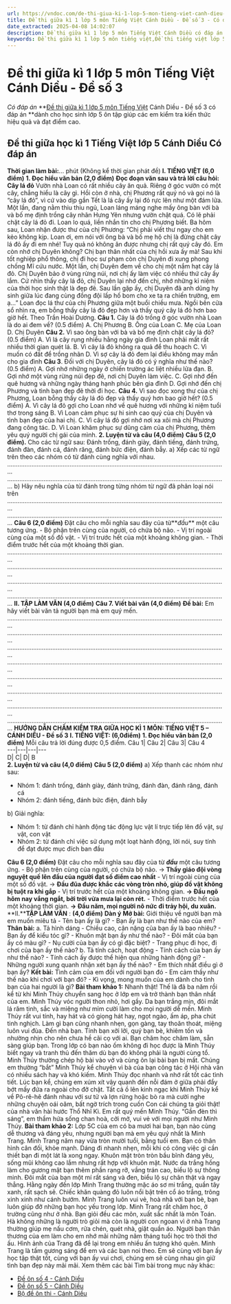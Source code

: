 ```yaml
---
url: https://vndoc.com/de-thi-giua-ki-1-lop-5-mon-tieng-viet-canh-dieu-de-so-3-329234
title: Đề thi giữa kì 1 lớp 5 môn Tiếng Việt Cánh Diều - Đề số 3 - Có đáp án - VnDoc.com
date_extracted: 2025-04-08 14:02:07
description: Đề thi giữa kì 1 lớp 5 môn Tiếng Việt Cánh Diều có đáp án nhằm giúp các em học sinh ôn tập, chuẩn bị bài kiểm tra giữa học kì sắp tới đạt kết quả cao.
keywords: Đề thi giữa kì 1 lớp 5 môn tiếng việt,Đề thi tiếng việt lớp 5 Giữa kì 1,đề thi giữa kì 1 tiếng việt 5,Đề kiểm tra giữa kì 1 tiếng việt 5,Đề thi giữa kì 1 môn tiếng việt lớp 5,Đề thi giữa kì 1 tiếng việt 5 có đáp án,đề thi giữa kì 1 tiếng việt lớp 5,Đề kiểm tra giữa kì 1 lớp 5 môn Tiếng Việt Cánh Diều,Đề thi giữa kì 1 tiếng việt lớp 5 nâng cao,Đề thi tiếng việt giữa học kì 1 lớp 5,Đề thi giữa kì 1 lớp 5 môn Tiếng Việt Cánh Diều,de thi tiếng việt lớp 5 giữa học kì 1
---
```


# Đề thi giữa kì 1 lớp 5 môn Tiếng Việt Cánh Diều - Đề số 3
 _Có đáp án_
**[Đề thi giữa kì 1 lớp 5 môn Tiếng Việt](<https://vndoc.com/de-thi-giua-ki-1-lop-5-mon-tieng-viet>) Cánh Diều - Đề số 3 có đáp án **dành cho học sinh lớp 5 ôn tập giúp các em kiểm tra kiến thức hiệu quả và đạt điểm cao.
## Đề thi giữa học kì 1 Tiếng Việt lớp 5 Cánh Diều Có đáp án
**Thời gian làm bài:**... phút \(Không kể thời gian phát đề\)
**I. TIẾNG VIỆT \(6,0 điểm\)**
**1\. Đọc hiểu văn bản \(2,0 điểm\)**
**Đọc đoạn văn sau và trả lời câu hỏi:**
**Cây lá đỏ**
Vườn nhà Loan có rất nhiều cây ăn quả. Riêng ở góc vườn có một cây, chẳng hiểu là cây gì. Hồi còn ở nhà, chị Phương rất quý nó và gọi nó là “cây lá đỏ”, vì cứ vào dịp gần Tết là lá cây ấy lại đỏ rực lên như một đám lửa.
Một lần, đang nằm thiu thiu ngủ, Loan láng máng nghe mấy ông bàn với bà và bố mẹ định trồng cây nhãn Hưng Yên nhưng vườn chật quá. Có lẽ phải chặt cây lá đỏ đi. Loan lo quá, liền nhắn tin cho chị Phương biết. Ba hôm sau, Loan nhận được thư của chị Phương: “Chị phải viết thư ngay cho em kẻo không kịp. Loan ơi, em nói với ông bà và bố mẹ hộ chị là đừng chặt cây lá đỏ ấy đi em nhé\! Tuy quả nó không ăn được nhưng chị rất quý cây đó. Em còn nhớ chị Duyên không? Chị bạn thân nhất của chị hồi xưa ấy mà\! Sau khi tốt nghiệp phổ thông, chị đi học sư phạm còn chị Duyên đi xung phong chống Mĩ cứu nước. Một lần, chị Duyên đem về cho chị một nắm hạt cây lá đỏ. Chị Duyên bảo ở vùng rừng núi, nơi chị ấy làm việc có nhiều thứ cây ấy lắm. Cứ nhìn thấy cây lá đỏ, chị Duyên lại nhớ đến chị, nhớ những kỉ niệm của thời học sinh thật là đẹp đẽ. Sau lần gặp ấy, chị Duyên đã anh dũng hy sinh giữa lúc đang cùng đồng đội lấp hố bom cho xe ta ra chiến trường, em ạ…”
Loan đọc lá thư của chị Phương giữa một buổi chiều mưa. Ngồi bên cửa sổ nhìn ra, em bỗng thấy cây lá đỏ đẹp hơn và thấy quý cây lá đỏ hơn bao giờ hết.
Theo Trần Hoài Dương.
**Câu 1.** Cây lá đỏ trồng ở góc vườn nhà Loan là do ai đem về? \(0.5 điểm\)
A. Chị Phương
B. Ông của Loan
C. Mẹ của Loan
D. Chị Duyên
**Câu 2.** Vì sao ông bàn với bà và bố mẹ định chặt cây lá đỏ? \(0.5 điểm\)
A. Vì lá cây rụng nhiều hằng ngày gia đình Loan phải mất rất nhiều thời gian quét lá.
B. Vì cây lá đỏ không ra quả để thu hoạch
C. Vì muốn có đất để trồng nhãn
D. Vì sợ cây lá đỏ đem lại điều không may mắn cho gia đình
**Câu 3**. Đối với chị Duyên, cây lá đỏ có ý nghĩa như thế nào? \(0.5 điểm\)
A. Gợi nhớ những ngày ở chiến trường ác liệt nhiều lửa đạn.
B. Gợi nhớ một vùng rừng núi đẹp đẽ, nơi chị Duyên làm việc.
C. Gợi nhớ đến quê hương và những ngày tháng hạnh phúc bên gia đình
D. Gợi nhớ đến chị Phương và tình bạn đẹp đẽ thời đi học.
**Câu 4.** Vì sao đọc xong thư của chị Phương, Loan bỗng thấy cây lá đỏ đẹp và thấy quý hơn bao giờ hết? \(0.5 điểm\)
A. Vì cây lá đỏ gợi cho Loan nhớ về quê hương với những kỉ niệm tuổi thơ trong sáng
B. Vì Loan cảm phục sự hi sinh cao quý của chị Duyên và tình bạn đẹp của hai chị.
C. Vì cây lá đỏ gợi nhớ nơi xa xôi mà chị Phương đang công tác.
D. Vì Loan khâm phục sự dũng cảm của chị Phương, thêm yêu quý người chị gái của mình.
**2\. Luyện từ và câu \(4,0 điểm\)**
**Câu 5 \(2,0 điểm\).** Cho các từ ngữ sau:
Đánh trống, đánh giày, đánh tiếng, đánh trứng, đánh đàn, đánh cá, đánh răng, đánh bức điện, đánh bẫy.
a\) Xếp các từ ngữ trên theo các nhóm có từ đánh cùng nghĩa với nhau.
………………………………………………………………………………………….........................
………………………………………………………………………………………….........................
b\) Hãy nêu nghĩa của từ đánh trong từng nhóm từ ngữ đã phân loại nói trên
………………………………………………………………………………………….........................
………………………………………………………………………………………….........................
**Câu 6 \(2,0 điểm\)** Đặt câu cho mỗi nghĩa sau đây của từ**_đầu_** một câu tương ứng.
\- Bộ phận trên cùng của người, có chứa bộ não.
\- Vị trí ngoài cùng của một số đồ vật.
\- Vị trí trước hết của một khoảng không gian.
\- Thời điểm trước hết của một khoảng thời gian.
………………………………………………………………………………………….........................
………………………………………………………………………………………….........................
………………………………………………………………………………………….........................
………………………………………………………………………………………….........................
**II. TẬP LÀM VĂN \(4,0 điểm\)**
**Câu 7. Viết bài văn \(4,0 điểm\)**
**Đề bài:** Em hãy viết bài văn tả người bạn mà em quý mến.
………………………………………………………………………………………….........................
………………………………………………………………………………………….........................
………………………………………………………………………………………….........................
………………………………………………………………………………………….........................
………………………………………………………………………………………….........................
………………………………………………………………………………………….........................
………………………………………………………………………………………….........................
………………………………………………………………………………………….........................
**HƯỚNG DẪN CHẤM KIỂM TRA GIỮA HỌC KÌ 1**
**MÔN: TIẾNG VIỆT 5 – CÁNH DIỀU - Đề số 3**
**I. TIẾNG VIỆT: \(6,0điểm\)**
**1\. Đọc hiểu văn bản \(2,0 điểm\)**
Mỗi câu trả lời đúng được 0,5 điểm.
Câu 1| Câu 2| Câu 3| Câu 4  
---|---|---|---  
D| C| D| B  
**2\. Luyện từ và câu \(4,0 điểm\)**
**Câu 5 \(2,0 điểm\)**
a\) Xếp thanh các nhóm như sau:
  * Nhóm 1: đánh trống, đánh giày, đánh trứng, đánh đàn, đánh răng, đánh cá
  * Nhóm 2: đánh tiếng, đánh bức điện, đánh bẫy

b\) Giải nghĩa:
  * Nhóm 1: từ đánh chỉ hành động tác động lực vật lí trực tiếp lên đồ vật, sự vật, con vật
  * Nhóm 2: từ đánh chỉ việc sử dụng một loạt hành động, lời nói, suy tính để đạt được mục đích ban đầu

**Câu 6 \(2,0 điểm\)** Đặt câu cho mỗi nghĩa sau đây của từ **_đầu_** một câu tương ứng.
\- Bộ phận trên cùng của người, có chứa bộ não.
→ **Thầy giáo đội vòng nguyệt quế lên đầu của người đạt số điểm cao nhất**
\- Vị trí ngoài cùng của một số đồ vật.
→ **Đầu đũa được khắc các vòng tròn nhỏ, giúp đồ vật không bị tuột ra khi gắp**
\- Vị trí trước hết của một khoảng không gian.
**→ Đầu ngõ hôm nay vắng ngắt, bởi trời vừa mưa lại còn rét.**
\- Thời điểm trước hết của một khoảng thời gian.
**→ Đầu năm, mọi người nô nức đi trảy hội, du xuân.**
**II.****TẬP LÀM VĂN** : **\(4,0 điểm\)**
**Dàn ý**
**Mở bài:** Giới thiệu về người bạn mà em muốn miêu tả
\- Tên bạn ấy là gì?
\- Bạn ấy là bạn như thế nào của em?
**Thân bài:**
a. Tả hình dáng
\- Chiều cao, cân nặng của bạn ấy là bao nhiêu?
\- Bạn ấy để kiểu tóc gì?
\- Khuôn mặt bạn ấy như thế nào?
\- Đôi mắt của bạn ấy có màu gì?
\- Nụ cười của bạn ấy có gì đặc biệt?
\- Trang phục đi học, đi chơi của bạn ấy thế nào?
b. Tả tính cách, hoạt động
\- Tính cách của bạn ấy như thế nào?
\- Tính cách ấy được thể hiện qua những hành động gì?
\- Những người xung quanh nhận xét bạn ấy thế nào?
\- Em thích nhất điều gì ở bạn ấy?
**Kết bài:** Tình cảm của em đối với người bạn đó
\- Em cảm thấy như thế nào khi chơi với bạn đó?
\- Kì vọng, mong muốn của em dành cho tình bạn của hai người là gì?
**Bài tham khảo 1:**
Nhanh thật\! Thế là đã ba năm rồi kể từ khi Minh Thúy chuyển sang học ở lớp em và trở thành bạn thân nhất của em.
Minh Thúy vóc người thon nhỏ, hơi gầy. Da bạn trắng mịn, đôi mắt lá răm tinh, sắc và miệng như mỉm cười làm cho mọi người dễ mến. Minh Thúy rất vui tính, hay hát và có giọng hát hay, ngọt ngào, ấm áp, pha chút tinh nghịch. Làm gì bạn cũng nhanh nhẹn, gọn gàng, tay thoăn thoát, miệng luôn vui đùa. Đến nhà bạn. Tính bạn xởi lởi, quý bạn bè, khiêm tốn và nhường nhịn cho nên chưa hề cãi cọ với ai. Bạn chăm học chăm làm, sẵn sàng giúp bạn. Trong lớp có bạn nào ốm không đi học được là Minh Thúy biết ngay và tranh thủ đến thăm dù bạn đó không phải là người cùng tổ. Minh Thúy thường chép hộ bài vào vở và cùng ôn lại bài bạn bị mất. Chúng em thường “bắt” Minh Thúy kể chuyện vì bà của bạn công tác ở Hội nhà văn có nhiều sách hay và khó kiếm. Minh Thúy đọc nhanh và nhớ rất tốt các tình tiết. Lúc bạn kể, chúng em xúm xít vây quanh đến nỗi đám ở giữa phải đẩy bớt mấy đứa ra ngoài cho đỡ chật. Tất cả ồ lên kinh ngạc khi Minh Thúy kể về Pô-rê-hê đánh nhau với sư tử và lợn rừng hoặc bò ra mà cười nghe những chuyện oái oăm, bất ngờ trích trong cuốn Con cái chúng ta giỏi thật\! của nhà văn hài hước Thổ Nhĩ Kì.
Em rất quý mến Minh Thúy. “Gần đèn thì sáng”, em thầm hứa sống chan hoà, cởi mở, vui vẻ với mọi người như Minh Thúy.
**Bài tham khảo 2:**
Lớp 5C của em có ba mươi hai bạn, bạn nào cùng dễ thương và đáng yêu, nhưng người bạn mà em yêu quý nhất là Minh Trang.
Minh Trang năm nay vừa tròn mười tuổi, bằng tuổi em. Bạn có thân hình cân đối, khỏe mạnh. Dáng đi nhanh nhẹn, mỗi khi có công việc gì cần thiết bạn đi một lát là xong ngay. Khuôn mặt tròn tròn bầu bĩnh đáng yêu, sống mũi không cao lắm nhưng rất hợp với khuôn mặt. Nước da trắng hồng làm cho gương mặt bạn thêm phần rạng rỡ, vầng trán cao, biểu lộ sự thông minh. Đôi mắt của bạn một mí rất sáng và đen, biểu lộ sự chân thật và ngay thẳng. Hằng ngày đến lớp Minh Trang thường mặc áo sơ mi trắng, quần tây xanh, rất sạch sẽ. Chiếc khăn quàng đỏ luôn nổi bật trên cổ áo trắng, trông xinh xinh như cánh bướm.
Minh Trang luôn vui vẻ, hoà nhã với bạn bè, bạn luôn giúp đỡ những bạn học yếu trong lớp. Minh Trang rất chăm học, ở trường cũng như ở nhà. Bạn giỏi đều các môn, xuất sắc nhất là môn Toán. Hà không những là người trò giỏi mà còn là người con ngoan vì ở nhà Trang thường giúp mẹ nấu cơm, rửa chén, quét nhà, giặt quần áo.
Người bạn thân thương của em làm cho em nhớ mãi những năm tháng tuổi học trò thời thơ ấu. Hình ảnh của Trang đã để lại trong em nhiều ấn tượng khó quên. Minh Trang là tấm gương sáng để em và các bạn noi theo. Em sẽ cùng với bạn ấy học tập thật tốt, cùng với bạn ấy vui chơi, chúng em sẽ cùng nhau gìn giữ tình bạn đẹp này mãi mãi.
Xem thêm các bài Tìm bài trong mục này khác:
  * [Đề ôn số 4 - Cánh Diều](</de-thi-giua-ki-1-lop-5-mon-tieng-viet-canh-dieu-de-so-4-329236>)
  * [Đề ôn số 5 - Cánh Diều](</de-thi-giua-ki-1-lop-5-mon-tieng-viet-canh-dieu-de-so-5-329244>)
  * [Bộ đề ôn thi - Cánh Diều](</bo-de-thi-giua-ki-1-lop-5-mon-tieng-viet-canh-dieu-329255>)

